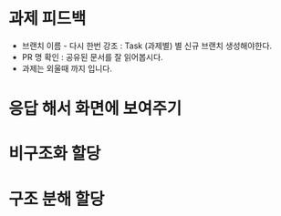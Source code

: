 # 과제 피드백
- 브랜치 이름 - 다시 한번 강조 : Task (과제별) 별 신규 브랜치 생성해야한다.
- PR 명 확인 : 공유된 문서를 잘 읽어봅시다.
- 과제는 외울때 까지 입니다.

# 응답 해서 화면에 보여주기

# 비구조화 할당

# 구조 분해 할당